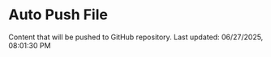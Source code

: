 # Auto Push File

Content that will be pushed to GitHub repository.
Last updated: 06/27/2025, 08:01:30 PM